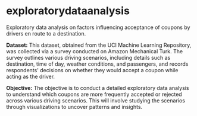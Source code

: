 # exploratorydataanalysis
Exploratory data analysis on factors influencing acceptance of coupons by drivers en route to a destination.


**Dataset:** This dataset, obtained from the UCI Machine Learning Repository, was collected via a survey conducted on Amazon Mechanical Turk. The survey outlines various driving scenarios, including details such as destination, time of day, weather conditions, and passengers, and records respondents' decisions on whether they would accept a coupon while acting as the driver.

**Objective:** The objective is to conduct a detailed exploratory data analysis to understand which coupons are more frequently accepted or rejected across various driving scenarios. This will involve studying the scenarios through visualizations to uncover patterns and insights.





